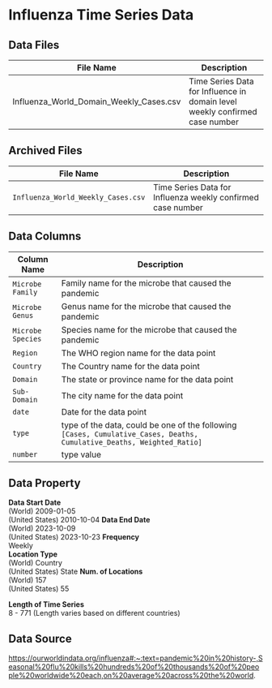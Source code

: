 # Influenza Time Series Data

## Data Files
| File Name | Description |
| --- | ---|
| Influenza_World_Domain_Weekly_Cases.csv | Time Series Data for Influence in domain level weekly confirmed case number |

## Archived Files
| File Name | Description |
| --- | ---|
| `Influenza_World_Weekly_Cases.csv` | Time Series Data for Influenza weekly confirmed case number |

## Data Columns
| Column Name | Description |
| --- | --- |
| `Microbe Family` | Family name for the microbe that caused the pandemic |
| `Microbe Genus` | Genus name for the microbe that caused the pandemic |
| `Microbe Species` | Species name for the microbe that caused the pandemic |
| `Region` | The WHO region name for the data point |
| `Country` | The Country name for the data point |
| `Domain` | The state or province name for the data point |
| `Sub-Domain` | The city name for the data point |
| `date` | Date for the data point |
| `type` | type of the data, could be one of the following `[Cases, Cumulative_Cases, Deaths, Cumulative_Deaths, Weighted_Ratio]` |
| `number` | type value |


## Data Property
**Data Start Date** \
(World) 2009-01-05 \
(United States) 2010-10-04
**Data End Date** \
(World) 2023-10-09 \
(United States) 2023-10-23
**Frequency** \
Weekly \
**Location Type** \
(World) Country \
(United States) State 
**Num. of Locations** \
(World) 157 \
(United States) 55

**Length of Time Series** \
8 - 771 (Length varies based on different countries)

## Data Source
https://ourworldindata.org/influenza#:~:text=pandemic%20in%20history-,Seasonal%20flu%20kills%20hundreds%20of%20thousands%20of%20people%20worldwide%20each,on%20average%20across%20the%20world.
